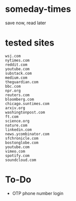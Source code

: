 # someday-times
save now, read later

# tested sites
```
wsj.com
nytimes.com
reddit.com
youtube.com
substack.com
medium.com
theguardian.com
bbc.com
npr.org
reuters.com
bloomberg.com
chicago.suntimes.com
arxiv.org
washingtonpost.com
ft.com
science.org
nature.com
linkedin.com
news.ycombinator.com
sfchronicle.com
bostonglobe.com
youtube.com
vimeo.com
spotify.com
soundcloud.com
```

# To-Do
- OTP phone number login